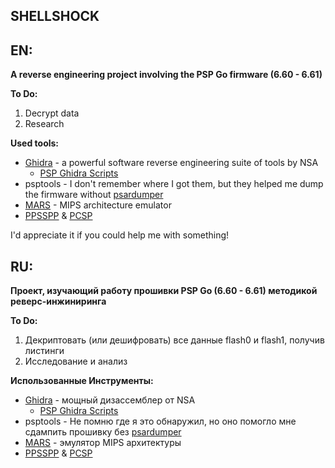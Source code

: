 ## SHELLSHOCK 

## EN:
**A reverse engineering project involving the PSP Go firmware (6.60 - 6.61)**

**To Do:**
1. Decrypt data
2. Research

**Used tools:**
- [Ghidra](https://ghidra-sre.org/) - a powerful software reverse engineering suite of tools by NSA
  - [PSP Ghidra Scripts](https://github.com/pspdev/psp-ghidra-scripts)
- psptools - I don't remember where I got them, but they helped me dump the firmware without [psardumper](http://wololo.net/talk/viewtopic.php?t=8160)
- [MARS](http://courses.missouristate.edu/KenVollmar/MARS/index.htm) - MIPS architecture emulator
- [PPSSPP](https://www.ppsspp.org/) & [PCSP](https://www.emutopia.com/index.php/emulators/item/266-sony-playstation-portable/153-pcsp)

I'd appreciate it if you could help me with something!

## RU:
**Проект, изучающий работу прошивки PSP Go (6.60 - 6.61) методикой реверс-инжиниринга**

**To Do:**
1. Декриптовать (или дешифровать) все данные flash0 и flash1, получив листинги
2. Исследование и анализ

**Использованные Инструменты:**
- [Ghidra](https://ghidra-sre.org/) - мощный дизассемблер от NSA
  - [PSP Ghidra Scripts](https://github.com/pspdev/psp-ghidra-scripts)
- psptools - Не помню где я это обнаружил, но оно помогло мне сдампить прошивку без [psardumper](http://wololo.net/talk/viewtopic.php?t=8160)
- [MARS](http://courses.missouristate.edu/KenVollmar/MARS/index.htm) - эмулятор MIPS архитектуры
- [PPSSPP](https://www.ppsspp.org/) & [PCSP](https://www.emutopia.com/index.php/emulators/item/266-sony-playstation-portable/153-pcsp)
